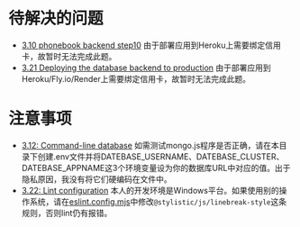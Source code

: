 # 待解决的问题
- [3.10 phonebook backend step10](https://fullstackopen.com/zh/part3/%E6%8A%8A%E5%BA%94%E7%94%A8%E9%83%A8%E7%BD%B2%E5%88%B0%E7%BD%91%E4%B8%8A#exercises-3-9-3-11)
由于部署应用到Heroku上需要绑定信用卡，故暂时无法完成此题。
- [3.21 Deploying the database backend to production](https://fullstackopen.com/zh/part3/es_lint%E4%B8%8E%E4%BB%A3%E7%A0%81%E6%A3%80%E6%9F%A5#exercises-3-19-3-21)
由于部署应用到Heroku/Fly.io/Render上需要绑定信用卡，故暂时无法完成此题。

# 注意事项
- [3.12: Command-line database](https://fullstackopen.com/zh/part3/%E5%B0%86%E6%95%B0%E6%8D%AE%E5%AD%98%E5%85%A5_mongo_db#exercise-3-12)
如需测试mongo.js程序是否正确，请在本目录下创建.env文件并将DATEBASE_USERNAME、DATEBASE_CLUSTER、DATEBASE_APPNAME这3个环境变量设为你的数据库URL中对应的值。出于隐私原因，我没有将它们硬编码在文件中。
- [3.22: Lint configuration](https://fullstackopen.com/zh/part3/es_lint%E4%B8%8E%E4%BB%A3%E7%A0%81%E6%A3%80%E6%9F%A5#exercise-3-22)
本人的开发环境是Windows平台。如果使用别的操作系统，请在[eslint.config.mjs](/part3/phonebook/eslint.config.mjs)中修改```@stylistic/js/linebreak-style```这条规则，否则lint仍有报错。